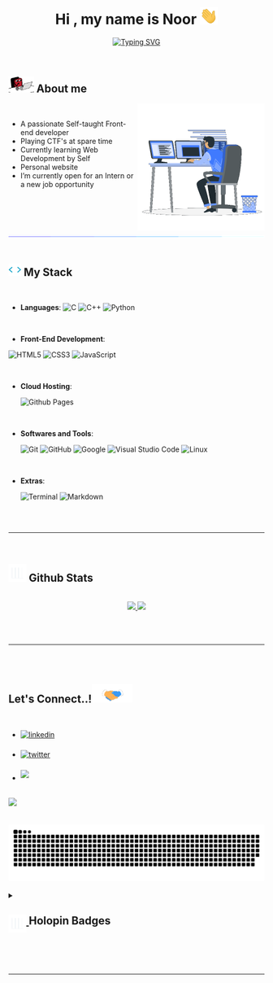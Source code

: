 <h1 align="center"><b>Hi , my name is Noor </b><img src="https://github.com/NoorChasib/NoorChasib/blob/main/img/waving.gif" width="35"></h1>

<p align="center">
<a href="https://git.io/typing-svg"><img src="https://readme-typing-svg.herokuapp.com?font=Varela+Round&size=30&duration=3000&pause=1100&color=31A8FF&center=true&vCenter=true&width=600&height=100&lines=Junior+Full-Stack+Web+Developer;Lighthouse+Labs+Graduate;Bachelor+of+Science" alt="Typing SVG" /></a>
</p>

<br>

## <picture><img src = "https://github.com/NoorChasib/NoorChasib/blob/main/img/typing.gif" width = 50px></picture> **About me**

<picture> <img align="right" src="https://github.com/NoorChasib/NoorChasib/blob/main/img/Right_Side.gif" width = 250px></picture>

<br>

- A passionate Self-taught Front-end developer
- Playing CTF's at spare time
- Currently learning Web Development by Self
- Personal website
- I’m currently open for an Intern or a new job opportunity

<br><br>

<img src="https://github.com/NoorChasib/NoorChasib/blob/main/img/line.gif"><br><br>

## <img src="https://github.com/NoorChasib/NoorChasib/blob/main/img/skills.gif" width ="25"><b> My Stack</b>

<br>

<p align="center">

- **Languages**:
  ![C](https://img.shields.io/badge/C%20-%232370ED.svg?style=for-the-badge&logo=c&logoColor=white)
  ![C++](https://img.shields.io/badge/C++%20-%2300599C.svg?style=for-the-badge&logo=c%2B%2B&logoColor=white)
  ![Python](https://img.shields.io/badge/Python%20-%2314354C.svg?style=for-the-badge&logo=python&logoColor=white)

<br>   
    
- **Front-End Development**:

![HTML5](https://img.shields.io/badge/HTML5%20-%23E34F26.svg?style=for-the-badge&logo=html5&logoColor=white)
![CSS3](https://img.shields.io/badge/CSS%20-%231572B6.svg?style=for-the-badge&logo=css3&logoColor=white)
![JavaScript](https://img.shields.io/badge/JavaScript%20-%23F7DF1E.svg?style=for-the-badge&logo=javascript&logoColor=black)

<br>

- **Cloud Hosting**:

  ![Github Pages](https://img.shields.io/badge/GitHub%20Pages-%23327FC7.svg?style=for-the-badge&logo=github&logoColor=white)

<br>

- **Softwares and Tools**:

  ![Git](https://img.shields.io/badge/git-%23F05033.svg?style=for-the-badge&logo=git&logoColor=white)
  ![GitHub](https://img.shields.io/badge/github-%23121011.svg?style=for-the-badge&logo=github&logoColor=white)
  ![Google](https://img.shields.io/badge/google-%234285F4.svg?style=for-the-badge&logo=google&logoColor=white)
  ![Visual Studio Code](https://img.shields.io/badge/Visual%20Studio%20Code-0078d7.svg?style=for-the-badge&logo=visual-studio-code&logoColor=white)
  ![Linux](https://img.shields.io/badge/Linux-FCC624?style=for-the-badge&logo=linux&logoColor=black)

<br>

- **Extras**:

  ![Terminal](https://img.shields.io/badge/Terminal-%23054020?style=for-the-badge&logo=gnu-bash&logoColor=white)
  ![Markdown](https://img.shields.io/badge/markdown-%23000000.svg?style=for-the-badge&logo=markdown&logoColor=white)

</p>

<br>
<br>

---

<br>

## <img src="https://github.com/NoorChasib/NoorChasib/blob/main/img/chart.gif" width="35"><b> Github Stats </b>

<br>

<div align="center">
  <a href="https://github.com/NoorChasib/">   
  <img height="180em" src="https://github-readme-stats.vercel.app/api?username=NoorChasib&include_all_commits=true&count_private=true&show_icons=true&line_height=20&theme=react" /> 
  <img height="180em" src="https://github-readme-stats.vercel.app/api/top-langs/?username=NoorChasib&layout=compact&show_icons=true&langs_count=8&line_height=20&theme=react" />
  </a>
</div>

<br>
<br>
<br>

---

<br>
<br>

## <b> Let's Connect..!</b><img src="https://github.com/NoorChasib/NoorChasib/blob/main/img/handshake.gif" width ="80">

<br>
<div align='left'>

<ul>

<li>
<a href="#" target="_blank">
<img src="https://img.shields.io/badge/linkedin:  -%2300acee.svg?color=405DE6&style=for-the-badge&logo=linkedin&logoColor=white" alt=linkedin style="margin-bottom: 5px;"/>
</a>
</li>

<br>

<li>
<a href="#" target="_blank">
<img src="https://img.shields.io/badge/twitter:  -%2300acee.svg?color=1DA1F2&style=for-the-badge&logo=twitter&logoColor=white" alt=twitter style="margin-bottom: 5px;"/>
</a>
</li>

<br>

<li>
<a href="#" target="_blank">
<img src="https://img.shields.io/badge/gmail:  -%23EA4335.svg?style=for-the-badge&logo=gmail&logoColor=white" t=mail style="margin-bottom: 5px;" />
</a>
</li>
	
</ul>
</div>

<br>
<img src="https://user-images.githubusercontent.com/73097560/115834477-dbab4500-a447-11eb-908a-139a6edaec5c.gif">
<br>
<br>
<br>

<div align="center">
  <a href= "https://github.com/NoorChasib">
  <img src="https://github.com/NoorChasib/NoorChasib/blob/main/img/grid-snake.svg"
       alt="snake" /></a>
</div>

<br>

<details> 
  <summary>
    <h2>
      <a href="#"> 
        <img align="top" src="https://github.com/NoorChasib/NoorChasib/blob/main/img/chart.gif" width="35">
      </a>
        Holopin Badges
    </h2>

  </summary>
  
<a href="#"><img alt="React" src="https://img.shields.io/badge/react-%2320232a.svg?style=for-the-badge&logo=react&logoColor=%2361DAFB"></a>
  
  
  <p><a href="https://holopin.io/@denvercoder1"><img src="https://holopin.me/denvercoder1" alt="@denvercoder1&#39;s Holopin board"></a></p>
</details>

<br>
<br>
<br>

---

<br>
